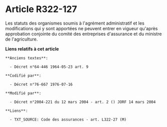 # Article R322-127

Les statuts des organismes soumis à l'agrément administratif et les modifications qui y sont apportées ne peuvent entrer en
vigueur qu'après approbation conjointe du comité des entreprises d'assurance et du ministre de l'agriculture.

**Liens relatifs à cet article**

	**Anciens textes**:

	  - Décret n°64-446 1964-05-23 art. 9

	**Codifié par**:

	  - Décret n°76-667 1976-07-16

	**Modifié par**:

	  - Décret n°2004-221 du 12 mars 2004 - art. 2 () JORF 14 mars 2004

	**Liens**:

	  - TXT_SOURCE: Code des assurances - art. L322-27 (M)
